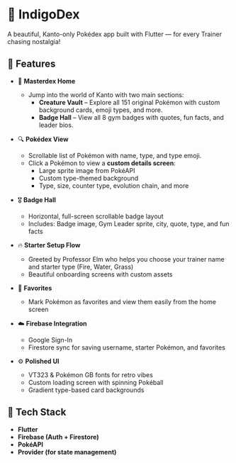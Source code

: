 # 🌟 IndigoDex

A beautiful, Kanto-only Pokédex app built with Flutter — for every Trainer chasing nostalgia!


## 📱 Features

- 🧭 **Masterdex Home**
  - Jump into the world of Kanto with two main sections:  
    - **Creature Vault** – Explore all 151 original Pokémon with custom background cards, emoji types, and more.  
    - **Badge Hall** – View all 8 gym badges with quotes, fun facts, and leader bios.

- 🔍 **Pokédex View**
  - Scrollable list of Pokémon with name, type, and type emoji.
  - Click a Pokémon to view a **custom details screen**:
    - Large sprite image from PokéAPI
    - Custom type-themed background
    - Type, size, counter type, evolution chain, and more

- 🎖️ **Badge Hall**
  - Horizontal, full-screen scrollable badge layout
  - Includes: Badge image, Gym Leader sprite, city, quote, type, and fun facts

- 🔥 **Starter Setup Flow**
  - Greeted by Professor Elm who helps you choose your trainer name and starter type (Fire, Water, Grass)
  - Beautiful onboarding screens with custom assets

- 💖 **Favorites**
  - Mark Pokémon as favorites and view them easily from the home screen

- ☁️ **Firebase Integration**
  - Google Sign-In
  - Firestore sync for saving username, starter Pokémon, and favorites

- ⚙️ **Polished UI**
  - VT323 & Pokémon GB fonts for retro vibes  
  - Custom loading screen with spinning Pokéball  
  - Gradient type-based card backgrounds

## 🧱 Tech Stack

- **Flutter**
- **Firebase (Auth + Firestore)**
- **PokéAPI**
- **Provider (for state management)**
